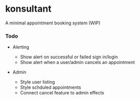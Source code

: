 # konsultant
A minimal appointment booking system (WIP)

### Todo
- Alerting
  - Show alert on successful or failed sign in/login
  - Show alert when a user/admin cancels an appointment

- Admin
  - Style user listing
  - Style schduled appointments
  - Connect cancel feature to admin effects
